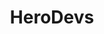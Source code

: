 ---
blog: https://blog.herodevs.com/
codehost: https://github.com/https://github.com/herodevs
linkedin: https://linkedin.com/company/herodevs
logohandle: herodevs
sort: herodevs
title: HeroDevs
twitter: https://x.com/herodevs
website: https://www.herodevs.com/
youtube: https://youtube.com/@HeroDevs
---